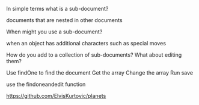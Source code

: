 In simple terms what is a sub-document?

documents that are nested in other documents

When might you use a sub-document?

when an object has additional characters such as special moves

How do you add to a collection of sub-documents? What about editing them?



Use findOne to find the document
Get the array
Change the array
Run save


use the findoneandedit function

https://github.com/ElvisKurtovic/planets